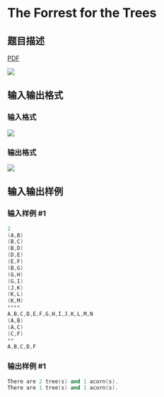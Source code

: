 # The Forrest for the Trees

## 题目描述

[problemUrl]: https://uva.onlinejudge.org/index.php?option=com_onlinejudge&Itemid=8&category=7&page=show_problem&problem=540

[PDF](https://uva.onlinejudge.org/external/5/p599.pdf)

![](https://cdn.luogu.com.cn/upload/vjudge_pic/UVA599/d1f645055850e17fe3a36f80f2a04cc8e9c8c32d.png)

## 输入输出格式

### 输入格式

![](https://cdn.luogu.com.cn/upload/vjudge_pic/UVA599/7213971c5b415a4adfdb11ff262780bf17070452.png)

### 输出格式

![](https://cdn.luogu.com.cn/upload/vjudge_pic/UVA599/a571d02ea2f5c135a19e2f21feaecfe0e0c5a2eb.png)

## 输入输出样例

### 输入样例 #1

```cpp
2
(A,B)
(B,C)
(B,D)
(D,E)
(E,F)
(B,G)
(G,H)
(G,I)
(J,K)
(K,L)
(K,M)
****
A,B,C,D,E,F,G,H,I,J,K,L,M,N
(A,B)
(A,C)
(C,F)
**
A,B,C,D,F
```


### 输出样例 #1

```cpp
There are 2 tree(s) and 1 acorn(s).
There are 1 tree(s) and 1 acorn(s).
```


